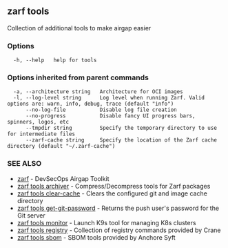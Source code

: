 ## zarf tools

Collection of additional tools to make airgap easier

### Options

```
  -h, --help   help for tools
```

### Options inherited from parent commands

```
  -a, --architecture string   Architecture for OCI images
  -l, --log-level string      Log level when running Zarf. Valid options are: warn, info, debug, trace (default "info")
      --no-log-file           Disable log file creation
      --no-progress           Disable fancy UI progress bars, spinners, logos, etc
      --tmpdir string         Specify the temporary directory to use for intermediate files
      --zarf-cache string     Specify the location of the Zarf cache directory (default "~/.zarf-cache")
```

### SEE ALSO

* [zarf](zarf.md)	 - DevSecOps Airgap Toolkit
* [zarf tools archiver](zarf_tools_archiver.md)	 - Compress/Decompress tools for Zarf packages
* [zarf tools clear-cache](zarf_tools_clear-cache.md)	 - Clears the configured git and image cache directory
* [zarf tools get-git-password](zarf_tools_get-git-password.md)	 - Returns the push user's password for the Git server
* [zarf tools monitor](zarf_tools_monitor.md)	 - Launch K9s tool for managing K8s clusters
* [zarf tools registry](zarf_tools_registry.md)	 - Collection of registry commands provided by Crane
* [zarf tools sbom](zarf_tools_sbom.md)	 - SBOM tools provided by Anchore Syft

